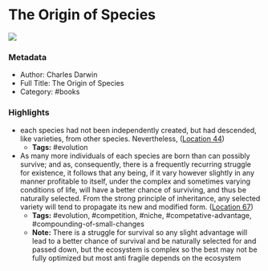 # The Origin of Species

![](https://images-na.ssl-images-amazon.com/images/I/41p4do5ZeVL._SL200_.jpg)

### Metadata

- Author: Charles Darwin
- Full Title: The Origin of Species
- Category: #books

### Highlights

- each species had not been independently created, but had descended, like varieties, from other species. Nevertheless, ([Location 44](https://readwise.io/to_kindle?action=open&asin=B07QPM6VVS&location=44))
    - **Tags:** #evolution
- As many more individuals of each species are born than can possibly survive; and as, consequently, there is a frequently recurring struggle for existence, it follows that any being, if it vary however slightly in any manner profitable to itself, under the complex and sometimes varying conditions of life, will have a better chance of surviving, and thus be naturally selected. From the strong principle of inheritance, any selected variety will tend to propagate its new and modified form. ([Location 67](https://readwise.io/to_kindle?action=open&asin=B07QPM6VVS&location=67))
    - **Tags:** #evolution, #competition, #niche, #competative-advantage, #compounding-of-small-changes
    - **Note:** There is a struggle for survival so any slight advantage will lead to a better chance of survival and be naturally selected for and passed down, but the ecosystem is complex so the best may not be fully optimized but most anti fragile depends on the ecosystem
